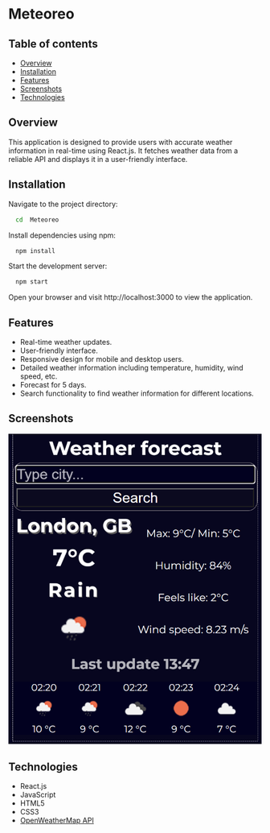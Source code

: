# Meteoreo

## Table of contents

- [Overview](#overview)
- [Installation](#installation)
- [Features](#features)
- [Screenshots](#screenshots)
- [Technologies](#technologies)

## Overview

This application is designed to provide users with accurate weather information in real-time using React.js. It fetches weather data from a reliable API and displays it in a user-friendly interface.

## Installation

Navigate to the project directory:

```bash
  cd  Meteoreo
```

Install dependencies using npm:

```bash
  npm install
```

Start the development server:

```bash
  npm start
```

Open your browser and visit http://localhost:3000 to view the application.

## Features

- Real-time weather updates.
- User-friendly interface.
- Responsive design for mobile and desktop users.
- Detailed weather information including temperature, humidity, wind speed, etc.
- Forecast for 5 days.
- Search functionality to find weather information for different locations.

## Screenshots

<img src='public/weather.png'><br>

## Technologies

- React.js
- JavaScript
- HTML5
- CSS3
- [OpenWeatherMap API](https://openweathermap.org/api)

